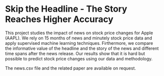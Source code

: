# Skip the Headline - The Story Reaches Higher Accuracy

This project studies the impact of news on stock price changes for Apple (AAPL). We rely on 15 months of news and minutely stock price data and apply supervised machine learning techniques. Firthermore, we compare the informative value of the headline and the story of the news and different time spans after the news release. Our results show that it is hard but possible to predict stock price changes using our data and methodology.

The news.csv file and the related paper are available on request.
